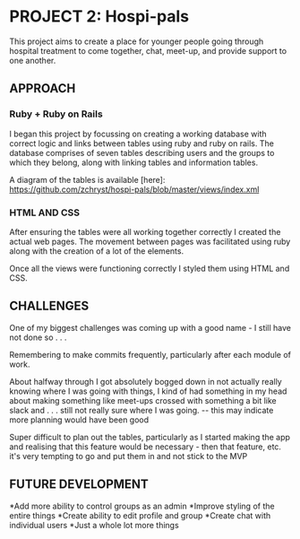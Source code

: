 # PROJECT 2: Hospi-pals

This project aims to create a place for younger people going through hospital treatment to come together, chat, meet-up, and provide support to one another.

## APPROACH

### Ruby + Ruby on Rails

I began this project by focussing on creating a working database with correct logic and links between tables using ruby and ruby on rails. The database comprises of seven tables describing users and the groups to which they belong, along with linking tables and information tables.

A diagram of the tables is available [here]: https://github.com/zchryst/hospi-pals/blob/master/views/index.xml

### HTML AND CSS

After ensuring the tables were all working together correctly I created the actual web pages. The movement between pages was facilitated using ruby along with the creation of a lot of the elements.

Once all the views were functioning correctly I styled them using HTML and CSS.

## CHALLENGES

One of my biggest challenges was coming up with a good name - I still have not done so . . .

Remembering to make commits frequently, particularly after each module of work.

About halfway through I got absolutely bogged down in not actually really knowing where I was going with things, I kind of had something in my head about making something like meet-ups crossed with something a bit like slack and . . . still not really sure where I was going.
-- this may indicate more planning would have been good

Super difficult to plan out the tables, particularly as I started making the app and realising that this feature would be necessary - then that feature, etc. it's very tempting to go and put them in and not stick to the MVP

## FUTURE DEVELOPMENT

*Add more ability to control groups as an admin
*Improve styling of the entire things
*Create ability to edit profile and group
*Create chat with individual users
*Just a whole lot more things

